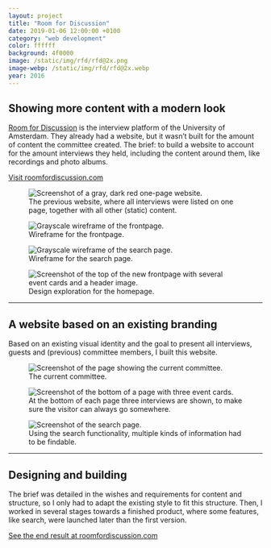 ```yaml
---
layout: project
title: "Room for Discussion"
date: 2019-01-06 12:00:00 +0100
category: "web development"
color: ffffff
background: 4f0000
image: /static/img/rfd/rfd@2x.png
image-webp: /static/img/rfd/rfd@2x.webp
year: 2016
---
```


## Showing more content with a modern look

[Room for Discussion](https://roomfordiscussion.com/) is the interview platform of the University of Amsterdam. They already had a website, but it wasn’t built for the amount of content the committee created. The brief: to build a website to account for the amount interviews they held, including the content around them, like recordings and photo albums.

<a href="https://roomfordiscussion.com" class="button" target="_blank" rel="noreferrer">Visit roomfordiscussion.com</a>


<div class="project__picture-group">

  <figure class="project__picture">
    <picture>
      <source data-srcset="/static/img/rfd/old.webp 1x,
        /static/img/rfd/old@2x.webp 2x"
        type="image/webp" class="lazy">
      <img loading="lazy" class="project__image lazy" alt="Screenshot of a gray, dark red one-page website."
        data-srcset="/static/img/rfd/old.png 1x,
          /static/img/rfd/old@2x.png 2x"
        src="/static/img/placeholder.jpg"
        data-src="/static/img/rfd/old.png">
    </picture>
    <figcaption class="project__caption">
      The previous website, where all interviews were listed on one page, together with all other (static) content.
    </figcaption>
  </figure>

  <figure class="project__picture">
    <picture>
      <source data-srcset="/static/img/rfd/wireframe-1.webp 1x,
        /static/img/rfd/wireframe-1@2x.webp 2x"
        type="image/webp" class="lazy">
      <img loading="lazy" class="project__image lazy" alt="Grayscale wireframe of the frontpage."
        data-srcset="/static/img/rfd/wireframe-1.png 1x,
          /static/img/rfd/wireframe-1@2x.png 2x"
        src="/static/img/placeholder.jpg"
        data-src="/static/img/rfd/wireframe-1.png">
    </picture>
    <figcaption class="project__caption">
      Wireframe for the frontpage.
    </figcaption>
  </figure>

  <figure class="project__picture">
    <picture>
      <source data-srcset="/static/img/rfd/wireframe-2.webp 1x,
        /static/img/rfd/wireframe-2@2x.webp 2x"
        type="image/webp" class="lazy">
      <img loading="lazy" class="project__image lazy" alt="Grayscale wireframe of the search page."
        data-srcset="/static/img/rfd/wireframe-2.png 1x,
          /static/img/rfd/wireframe-2@2x.png 2x"
        src="/static/img/placeholder.jpg"
        data-src="/static/img/rfd/wireframe-2.png">
    </picture>
    <figcaption class="project__caption">
      Wireframe for the search page.
    </figcaption>
  </figure>

  <figure class="project__picture">
    <picture>
      <source data-srcset="/static/img/rfd/homepage-exploration.webp 1x,
        /static/img/rfd/homepage-exploration.webp 2x"
        type="image/webp" class="lazy">
      <img loading="lazy" class="project__image lazy" alt="Screenshot of the top of the new frontpage with several event cards and a header image."
        data-srcset="/static/img/rfd/homepage-exploration.png 1x,
          /static/img/rfd/homepage-exploration.png 2x"
        src="/static/img/placeholder.jpg"
        data-src="/static/img/rfd/homepage-exploration.png">
    </picture>
    <figcaption class="project__caption">
      Design exploration for the homepage.
    </figcaption>
  </figure>

</div>











---

## A website based on an existing branding

Based on an existing visual identity and the goal to present all interviews, guests and (previous) committee members, I built this website.

<div class="project__picture-group">

  <figure class="project__picture">
    <picture>
      <source data-srcset="/static/img/rfd/members.webp 1x,
        /static/img/rfd/members@2x.webp 2x"
        type="image/webp" class="lazy">
      <img loading="lazy" class="project__image lazy" alt="Screenshot of the page showing the current committee."
        data-srcset="/static/img/rfd/members.png 1x,
          /static/img/rfd/members@2x.png 2x"
        src="/static/img/placeholder.jpg"
        data-src="/static/img/rfd/members.png">
    </picture>
    <figcaption class="project__caption">
      The current committee.
    </figcaption>
  </figure>

  <figure class="project__picture">
    <picture>
      <source data-srcset="/static/img/rfd/recommended.webp 1x,
        /static/img/rfd/recommended.webp 2x"
        type="image/webp" class="lazy">
      <img loading="lazy" class="project__image lazy" alt="Screenshot of the bottom of a page with three event cards."
        data-srcset="/static/img/rfd/recommended.png 1x,
          /static/img/rfd/recommended.png 2x"
        src="/static/img/placeholder.jpg"
        data-src="/static/img/rfd/recommended.png">
    </picture>
    <figcaption class="project__caption">
      At the bottom of each page three interviews are shown, to make sure the visitor can always go somewhere.
    </figcaption>
  </figure>

  <figure class="project__picture">
    <picture>
      <source data-srcset="/static/img/rfd/search.webp 1x,
        /static/img/rfd/search@2x.webp 2x"
        type="image/webp" class="lazy">
      <img loading="lazy" class="project__image lazy" alt="Screenshot of the search page."
        data-srcset="/static/img/rfd/search.png 1x,
          /static/img/rfd/search@2x.png 2x"
        src="/static/img/placeholder.jpg"
        data-src="/static/img/rfd/search.png">
    </picture>
    <figcaption class="project__caption">
      Using the search functionality, multiple kinds of information had to be findable.
    </figcaption>
  </figure>

</div>


---

## Designing and building

The brief was detailed in the wishes and requirements for content and structure, so I only had to adapt the existing style to fit this structure. Then, I worked in several stages towards a finished product, where some features, like search, were launched later than the first version.

<a href="https://roomfordiscussion.com" class="button" target="_blank" rel="noreferrer">See the end result at roomfordiscussion.com</a>

